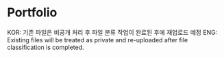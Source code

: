 # Portfolio

KOR: 기존 파일은 비공개 처리 후 파일 분류 작업이 완료된 후에 재업로드 예정
ENG: Existing files will be treated as private and re-uploaded after file classification is completed.
